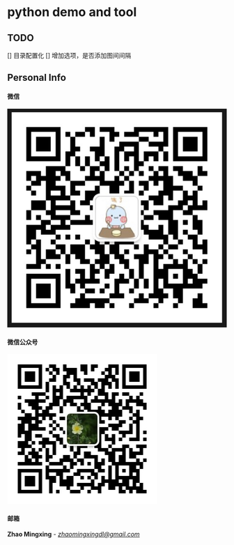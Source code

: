 # python demo and tool

## TODO
[] 目录配置化
[] 增加选项，是否添加图间间隔


## Personal Info

#### 微信



![IMG](/docs/images/wechat.png)



#### 微信公众号



![IMG](/docs/images/001-minglangwanwu.png)



#### 邮箱

**Zhao Mingxing** - *[zhaomingxingdl@gmail.com](mailto:zhaomingxingdl@gmail.com)* 



